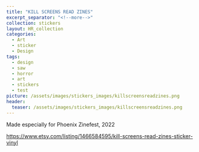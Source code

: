 ```yaml
---
title: "KILL SCREENS READ ZINES"
excerpt_separator: "<!--more-->"
collection: stickers
layout: HR_collection
categories:
  - Art
  - sticker
  - Design
tags:
  - design
  - saw
  - horror
  - art
  - stickers
  - test
picture: /assets/images/stickers_images/killscreensreadzines.png
header:
  teaser: /assets/images/stickers_images/killscreensreadzines.png
---
```

Made especially for Phoenix Zinefest, 2022

https://www.etsy.com/listing/1466584595/kill-screens-read-zines-sticker-vinyl
